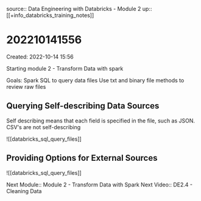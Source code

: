 source:: Data Engineering with Databricks - Module 2
up:: [[+info_databricks_training_notes]]

# 202210141556

Created: 2022-10-14 15:56

Starting module 2 - Transform Data with spark

Goals:
	Spark SQL to query data files
	Use txt and binary file methods to review raw files

## Querying Self-describing Data Sources

Self describing means that each field is specified in the file, such as JSON. CSV's are not self-describing

![[databricks_sql_query_files]]

## Providing Options for External Sources

![[databricks_sql_query_files]]

Next Module:: Module 2 - Transform Data with Spark
Next Video:: DE2.4 - Cleaning Data
